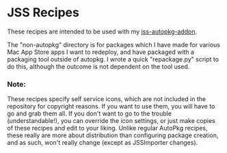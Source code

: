 JSS Recipes
===============================

These recipes are intended to be used with my [jss-autopkg-addon](https://github.com/sheagcraig/jss-autopkg-addon).

The "non-autopkg" directory is for packages which I have made for various Mac App Store apps I want to redeploy, and have packaged with a packaging tool outside of autopkg. I wrote a quick "repackage.py" script to do this, although the outcome is not dependent on the tool used.

### Note:

These recipes specify self service icons, which are not included in the repository for copyright reasons. If you want to use them, you will have to go and grab them all. If you don't want to go to the trouble (understandable!), you can override the icon settings, or just make copies of these recipes and edit to your liking. Unlike regular AutoPkg recipes, these really are more about distribution than configuring package creation, and as such, won't really change (except as JSSImporter changes).

